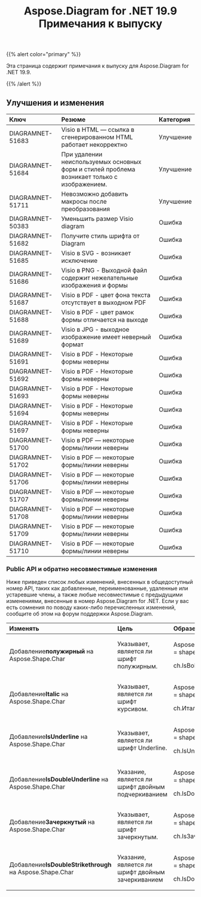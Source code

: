 ﻿---
title: Aspose.Diagram for .NET 19.9 Примечания к выпуску
type: docs
weight: 40
url: /ru/net/aspose-diagram-for-net-19-9-release-notes/
---
{{% alert color="primary" %}} 

Эта страница содержит примечания к выпуску для Aspose.Diagram for .NET 19.9.

{{% /alert %}} 
## **Улучшения и изменения**

|**Ключ**|**Резюме**|**Категория**|
|:- |:- |:- |
|DIAGRAMNET-51683|Visio в HTML — ссылка в сгенерированном HTML работает некорректно|Улучшение|
|DIAGRAMNET-51684|При удалении неиспользуемых основных форм и стилей проблема возникает только с изображением.|Улучшение|
|DIAGRAMNET-51711|Невозможно добавить макросы после преобразования|Улучшение|
|DIAGRAMNET-50383|Уменьшить размер Visio diagram|Ошибка|
|DIAGRAMNET-51682|Получите стиль шрифта от Diagram|Ошибка|
|DIAGRAMNET-51685|Visio в SVG - возникает исключение|Ошибка|
|DIAGRAMNET-51686|Visio в PNG - Выходной файл содержит нежелательные изображения и формы|Ошибка|
|DIAGRAMNET-51687|Visio в PDF - цвет фона текста отсутствует в выходном PDF|Ошибка|
|DIAGRAMNET-51688|Visio в PDF - цвет рамок формы отличается на выходе|Ошибка|
|DIAGRAMNET-51689|Visio в JPG - выходное изображение имеет неверный формат|Ошибка|
|DIAGRAMNET-51691|Visio в PDF - Некоторые формы неверны|Ошибка|
|DIAGRAMNET-51692|Visio в PDF - Некоторые формы неверны|Ошибка|
|DIAGRAMNET-51693|Visio в PDF - Некоторые формы неверны|Ошибка|
|DIAGRAMNET-51694|Visio в PDF - Некоторые формы неверны|Ошибка|
|DIAGRAMNET-51697|Visio в PDF - Некоторые формы неверны|Ошибка|
|DIAGRAMNET-51700|Visio в PDF — некоторые формы/линии неверны|Ошибка|
|DIAGRAMNET-51702|Visio в PDF — некоторые формы/линии неверны|Ошибка|
|DIAGRAMNET-51706|Visio в PDF — некоторые формы/линии неверны|Ошибка|
|DIAGRAMNET-51707|Visio в PDF — некоторые формы/линии неверны|Ошибка|
|DIAGRAMNET-51708|Visio в PDF — некоторые формы/линии неверны|Ошибка|
|DIAGRAMNET-51709|Visio в PDF — некоторые формы/линии неверны|Ошибка|
|DIAGRAMNET-51710|Visio в PDF — некоторые формы/линии неверны|Ошибка|
### **Public API и обратно несовместимые изменения**
Ниже приведен список любых изменений, внесенных в общедоступный номер API, таких как добавленные, переименованные, удаленные или устаревшие члены, а также любые несовместимые с предыдущими изменениями, внесенные в номер Aspose.Diagram for .NET. Если у вас есть сомнения по поводу каких-либо перечисленных изменений, сообщите об этом на форум поддержки Aspose.Diagram.

|**Изменять**|**Цель**|**Образец**|
|:- |:- |:- |
| Добавление**полужирный** на Aspose.Shape.Char|Указывает, является ли шрифт полужирным.|<p>Aspose.Diagram.Char ch = shape.Chars[0];</p><p>ch.IsBold</p>|
| Добавление**Italic** на Aspose.Shape.Char|Указывает, является ли шрифт курсивом.|<p>Aspose.Diagram.Char ch = shape.Chars[0];</p><p>ch.Италийский</p>|
| Добавление**IsUnderline** на Aspose.Shape.Char|Указывает, является ли шрифт Underline.|<p>Aspose.Diagram.Char ch = shape.Chars[0];</p><p>ch.IsUnderline</p>|
| Добавление**IsDoubleUnderline** на Aspose.Shape.Char|Указание, является ли шрифт двойным подчеркиванием|<p>Aspose.Diagram.Char ch = shape.Chars[0];</p><p>ch.IsDoubleUnderline</p>|
| Добавление**Зачеркнутый** на Aspose.Shape.Char|Указывает, является ли шрифт зачеркнутым.|<p>Aspose.Diagram.Char ch = shape.Chars[0]</p><p>ch.IsЗачеркнутый</p>|
| Добавление**IsDoubleStrikethrough** на Aspose.Shape.Char|Указание, является ли шрифт двойным зачеркиванием|<p>Aspose.Diagram.Char ch = shape.Chars[0];</p><p>ch.IsDoubleStrikethrough</p>|

